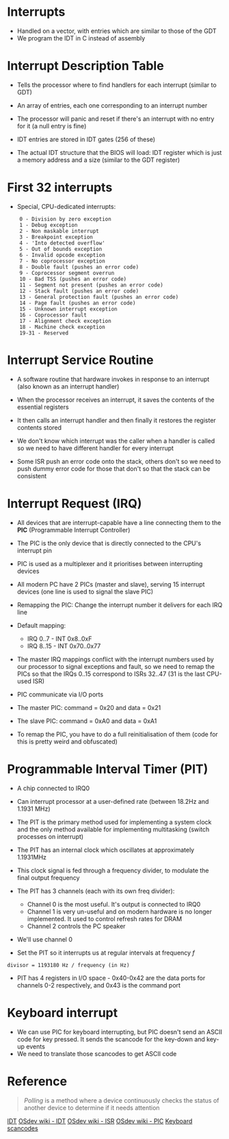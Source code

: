 # Interrupts

- Handled on a vector, with entries which are similar to those of the GDT
- We program the IDT in C instead of assembly

# Interrupt Description Table

- Tells the processor where to find handlers for each interrupt (similar to GDT)
- An array of entries, each one corresponding to an interrupt number
- The processor will panic and reset if there's an interrupt with no entry for it (a null entry is fine)

- IDT entries are stored in IDT gates (256 of these)
- The actual IDT structure that the BIOS will load: IDT register which is just a memory address and a size (similar to the GDT register)

# First 32 interrupts

- Special, CPU-dedicated interrupts:

```
    0 - Division by zero exception
    1 - Debug exception
    2 - Non maskable interrupt
    3 - Breakpoint exception
    4 - 'Into detected overflow'
    5 - Out of bounds exception
    6 - Invalid opcode exception
    7 - No coprocessor exception
    8 - Double fault (pushes an error code)
    9 - Coprocessor segment overrun
    10 - Bad TSS (pushes an error code)
    11 - Segment not present (pushes an error code)
    12 - Stack fault (pushes an error code)
    13 - General protection fault (pushes an error code)
    14 - Page fault (pushes an error code)
    15 - Unknown interrupt exception
    16 - Coprocessor fault
    17 - Alignment check exception
    18 - Machine check exception
    19-31 - Reserved
```

# Interrupt Service Routine

- A software routine that hardware invokes in response to an interrupt (also known as an interrupt handler)

- When the processor receives an interrupt, it saves the contents of the essential registers
- It then calls an interrupt handler and then finally it restores the register contents stored

- We don't know which interrupt was the caller when a handler is called so we need to have different handler for every interrupt

- Some ISR push an error code onto the stack, others don't so we need to push dummy error code for those that don't so that the stack can be consistent

# Interrupt Request (IRQ)

- All devices that are interrupt-capable have a line connecting them to the **PIC** (Programmable Interrupt Controller)
- The PIC is the only device that is directly connected to the CPU's interrupt pin
- PIC is used as a multiplexer and it prioritises between interrupting devices
- All modern PC have 2 PICs (master and slave), serving 15 interrupt devices (one line is used to signal the slave PIC)

- Remapping the PIC: Change the interrupt number it delivers for each IRQ line
- Default mapping: 
  - IRQ 0..7 - INT 0x8..0xF
  - IRQ 8..15 - INT 0x70..0x77

- The master IRQ mappings conflict with the interrupt numbers used by our processor to signal exceptions and fault, so we need to remap the PICs so that the IRQs 0..15 correspond to ISRs 32..47 (31 is the last CPU-used ISR)

- PIC communicate via I/O ports
- The master PIC: command = 0x20 and data = 0x21
- The slave PIC: command = 0xA0 and data = 0xA1

- To remap the PIC, you have to do a full reinitialisation of them (code for this is pretty weird and obfuscated)

# Programmable Interval Timer (PIT)

- A chip connected to IRQ0
- Can interrupt processor at a user-defined rate (between 18.2Hz and 1.1931 MHz) 
- The PIT is the primary method used for implementing a system clock and the only method available for implementing multitasking (switch processes on interrupt)

- The PIT has an internal clock which oscillates at approximately 1.1931MHz
- This clock signal is fed through a frequency divider, to modulate the final output frequency
- The PIT has 3 channels (each with its own freq divider):
    - Channel 0 is the most useful. It's output is connected to IRQ0
    - Channel 1 is very un-useful and on modern hardware is no longer implemented. It used to control refresh rates for DRAM
    - Channel 2 controls the PC speaker
- We'll use channel 0

- Set the PIT so it interrupts us at regular intervals at frequency *f*
```
divisor = 1193180 Hz / frequency (in Hz)
```

- PIT has 4 registers in I/O space - 0x40-0x42 are the data ports for channels 0-2 respectively, and 0x43 is the command port

# Keyboard interrupt

- We can use PIC for keyboard interrupting, but PIC doesn't send an ASCII code for key pressed. It sends the scancode for the key-down and key-up events
- We need to translate those scancodes to get ASCII code

# Reference

> *Polling* is a method where a device continuously checks the status of another device to determine if it needs attention

[IDT](https://web.archive.org/web/20160326064709/http://jamesmolloy.co.uk/tutorial_html/4.-The%20GDT%20and%20IDT.html)
[OSdev wiki - IDT](https://wiki.osdev.org/Interrupt_Descriptor_Table)
[OSdev wiki - ISR](https://wiki.osdev.org/Interrupt_Service_Routine)
[OSdev wiki - PIC](https://wiki.osdev.org/PIC)
[Keyboard scancodes](https://www.win.tue.nl/~aeb/linux/kbd/scancodes-1.html)
